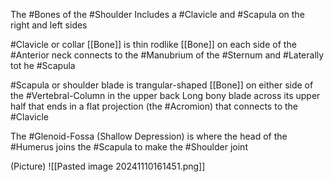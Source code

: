 The #Bones of the #Shoulder
Includes a #Clavicle and #Scapula on the right and left sides

#Clavicle or collar [[Bone]] is thin rodlike [[Bone]] on each side of the #Anterior neck
	connects to the #Manubrium of the #Sternum and #Laterally tot he #Scapula 

#Scapula or shoulder blade is trangular-shaped [[Bone]] on either side of the #Vertebral-Column in the upper back
	Long bony blade across its upper half that ends in a flat projection (the #Acromion) that connects to the #Clavicle 

The #Glenoid-Fossa (Shallow Depression) is where the head of the #Humerus joins the #Scapula to make the #Shoulder joint

(Picture)
	![[Pasted image 20241110161451.png]]
